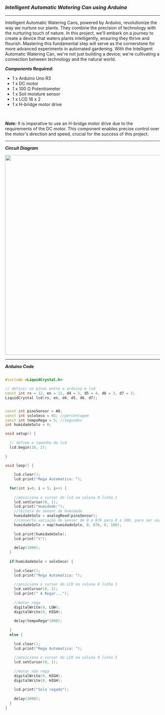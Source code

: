 ### ***Intelligent Automatic Watering Can using Arduino***

<hr>

Intelligent Automatic Watering Cans, powered by Arduino, revolutionize the way we nurture our plants. 
They combine the precision of technology with the nurturing touch of nature. 
In this project, we'll embark on a journey to create a device that waters plants intelligently, ensuring they thrive and flourish.
Mastering this fundamental step will serve as the cornerstone for more advanced experiments in automated gardening. 
With the Intelligent Automatic Watering Can, we're not just building a device; we're cultivating a connection between technology and the natural world.

***Components Required:***
- 1 x Arduino Uno R3
- 1 x DC motor
- 1 x 100 Ω Potentiometer
- 1 x Soil moisture sensor
- 1 x LCD 16 x 2
- 1 x H-bridge motor drive

<br>

***Note:*** It is imperative to use an H-bridge motor drive due to the requirements of the DC motor. This component enables precise control over the motor's direction and speed, crucial for the success of this project.

<hr>

***Circuit Diagram***

<img src="![Alt text](image.png)" width="650">

<hr>

***Arduino Code***

```cpp

#include <LiquidCrystal.h>

// definir os pinos entre o arduino e lcd
const int rs = 12, en = 11, d4 = 5, d5 = 4, d6 = 3, d7 = 2;
LiquidCrystal lcd(rs, en, d4, d5, d6, d7);


const int pinoSensor = A0;
const int soloSeco = 65; //percentagem
const int tempoRega = 5; //segundos
int humidadeSolo = 0;

void setup() {
  
  // define o tamanho do lcd
  lcd.begin(16, 2);
  
}

void loop() {
  
    lcd.clear();
    lcd.print("Rega Automatica: ");
  
  for(int i=0; i < 5; i++) {   
    
    //posiciona o cursor do lcd na coluna 0 linha 1
    lcd.setCursor(0, 1);
    lcd.print("Humidade:");
    //leitura do sensor de humidade
    humidadeSolo = analogRead(pinoSensor);
    //converte variação do sensor de 0 a 876 para 0 a 100, para ser usado a percentagem
    humidadeSolo = map(humidadeSolo, 0, 876, 0, 100);
    
    lcd.print(humidadeSolo);
    lcd.print("%");
    
    delay(1000);
  }
  
  if(humidadeSolo < soloSeco) {
    
    lcd.clear();
    lcd.print("Rega Automatica: ");
    
    //posiciona o cursor do LCD na coluna 0 linha 1
    lcd.setCursor(0, 1);
    lcd.print(" A Regar...");
    
    //motor rega 
    digitalWrite(9, LOW);
    digitalWrite(8, HIGH);
    
    delay(tempoRega*1000);
    
  }
  else {
    
    lcd.clear();
    lcd.print("Rega Automatica: ");
    
    //posiciona o cursor do LCD na coluna 0 linha 1
    lcd.setCursor(0, 1);
    
    //motor não rega
    digitalWrite(9, HIGH);
    digitalWrite(8, HIGH);
    
    lcd.print("Solo regado");
    
    delay(3000);
  }
}

```
